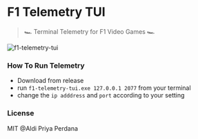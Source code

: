 # F1 Telemetry TUI

> 🏎️ Terminal Telemetry for F1 Video Games 🏎️

![f1-telemetry-tui](https://user-images.githubusercontent.com/6572635/97776468-db1daa00-1b9a-11eb-8d4b-af0b540a9930.gif)

### How To Run Telemetry
- Download from release
- run `f1-telemetry-tui.exe 127.0.0.1 2077` from your terminal
- change the `ip adddress` and `port` according to your setting 

### License
MIT @Aldi Priya Perdana